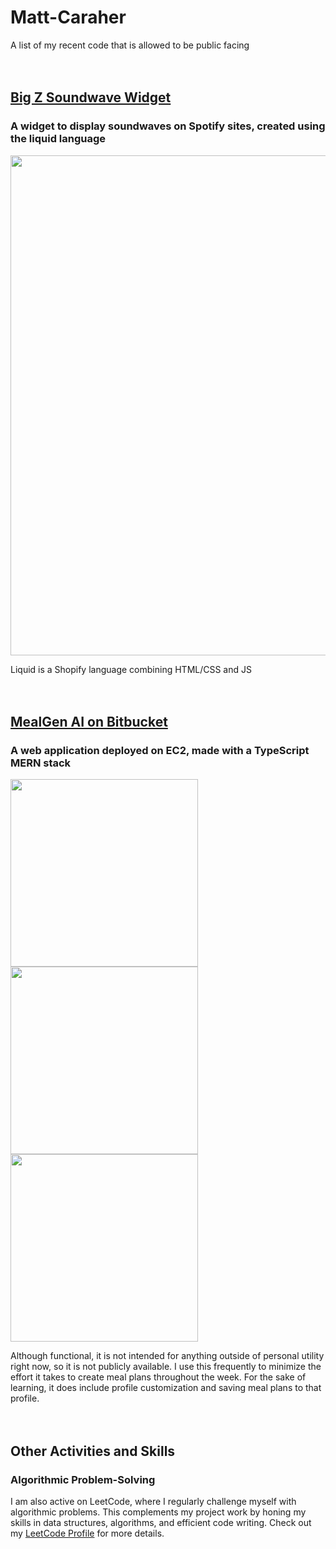 # Matt-Caraher
A list of my recent code that is allowed to be public facing<br><br><br>

## [Big Z Soundwave Widget](https://github.com/mattcar265/BigZCodeSnippets)
### A widget to display soundwaves on Spotify sites, created using the liquid language
<img src="https://github.com/mattcar265/Matt-Caraher/assets/98040867/e1f9af17-4418-4971-99f2-e8f1545bac83" width="800">

Liquid is a Shopify language combining HTML/CSS and JS<br><br><br>

## [MealGen AI on Bitbucket](https://bitbucket.org/mealgenapp/meal-gen/src/master/)
### A web application deployed on EC2, made with a TypeScript MERN stack

<img src="https://github.com/mattcar265/Matt-Caraher/assets/98040867/34320932-c20f-41a1-950e-e741dd54b923" width="300">
<img src="https://github.com/mattcar265/Matt-Caraher/assets/98040867/29a3fbe3-1ea2-4a30-8f5a-b8a58251b564" width="300">
<img src="https://github.com/mattcar265/Matt-Caraher/assets/98040867/5acdf402-fd95-481f-bb5d-520b893efa8a" width="300">

Although functional, it is not intended for anything outside of personal utility right now, so it is not publicly available. I use this frequently to minimize the effort it takes to create meal plans throughout the week. For the sake of learning, it does include profile customization and saving meal plans to that profile.<br><br><br>

## Other Activities and Skills

### Algorithmic Problem-Solving
I am also active on LeetCode, where I regularly challenge myself with algorithmic problems. This complements my project work by honing my skills in data structures, algorithms, and efficient code writing. Check out my [LeetCode Profile](https://leetcode.com/mattcaraher20/) for more details.
